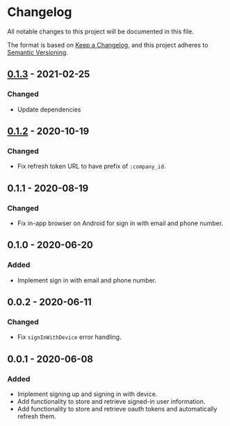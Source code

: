 # Changelog

All notable changes to this project will be documented in this file.

The format is based on [Keep a Changelog](https://keepachangelog.com/en/1.0.0/),
and this project adheres to [Semantic Versioning](https://semver.org/spec/v2.0.0.html).

## [0.1.3] - 2021-02-25

### Changed

- Update dependencies

## [0.1.2] - 2020-10-19

### Changed

- Fix refresh token URL to have prefix of `:company_id`.

## 0.1.1 - 2020-08-19

### Changed

- Fix in-app browser on Android for sign in with email and phone number.

## 0.1.0 - 2020-06-20

### Added

- Implement sign in with email and phone number.

## 0.0.2 - 2020-06-11

### Changed

- Fix `signInWithDevice` error handling.

## 0.0.1 - 2020-06-08

### Added

- Implement signing up and signing in with device.
- Add functionality to store and retrieve signed-in user information.
- Add functionality to store and retrieve oauth tokens and automatically refresh them.

[0.1.2]: https://github.com/cotterapp/flutter-sdk/compare/v0.1.1...v0.1.2
[0.1.3]: https://github.com/cotterapp/flutter-sdk/compare/v0.1.2...v0.1.3
